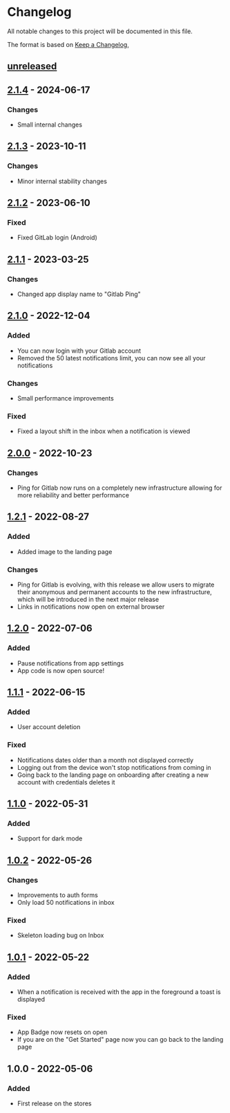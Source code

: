 # Changelog

All notable changes to this project will be documented in this file.

The format is based on [Keep a Changelog](https://keepachangelog.com/en/1.0.0/),

## [unreleased]

## [2.1.4] - 2024-06-17

### Changes

- Small internal changes

## [2.1.3] - 2023-10-11

### Changes

- Minor internal stability changes

## [2.1.2] - 2023-06-10

### Fixed

- Fixed GitLab login (Android)

## [2.1.1] - 2023-03-25

### Changes

- Changed app display name to "Gitlab Ping"

## [2.1.0] - 2022-12-04

### Added

- You can now login with your Gitlab account
- Removed the 50 latest notifications limit, you can now see all your notifications

### Changes

- Small performance improvements

### Fixed

- Fixed a layout shift in the inbox when a notification is viewed

## [2.0.0] - 2022-10-23

### Changes

- Ping for Gitlab now runs on a completely new infrastructure allowing for more reliability and better performance

## [1.2.1] - 2022-08-27

### Added

- Added image to the landing page

### Changes

- Ping for Gitlab is evolving, with this release we allow users to migrate their anonymous and permanent accounts to the new infrastructure, which will be introduced in the next major release
- Links in notifications now open on external browser

## [1.2.0] - 2022-07-06

### Added

- Pause notifications from app settings
- App code is now open source!

## [1.1.1] - 2022-06-15

### Added

- User account deletion

### Fixed

- Notifications dates older than a month not displayed correctly
- Logging out from the device won't stop notifications from coming in
- Going back to the landing page on onboarding after creating a new account with credentials deletes it

## [1.1.0] - 2022-05-31

### Added

- Support for dark mode

## [1.0.2] - 2022-05-26

### Changes

- Improvements to auth forms
- Only load 50 notifications in inbox

### Fixed

- Skeleton loading bug on Inbox

## [1.0.1] - 2022-05-22

### Added

- When a notification is received with the app in the foreground a toast is displayed

### Fixed

- App Badge now resets on open
- If you are on the "Get Started" page now you can go back to the landing page

## 1.0.0 - 2022-05-06

### Added

- First release on the stores

[unreleased]: https://github.com/zaniluca/ping-4-gitlab/compare/v2.1.4...HEAD
[1.0.1]: https://github.com/zaniluca/ping-4-gitlab/releases/tag/v1.0.1
[1.0.2]: https://github.com/zaniluca/ping-4-gitlab/releases/tag/v1.0.2
[1.1.0]: https://github.com/zaniluca/ping-4-gitlab/releases/tag/v1.1.0
[1.1.1]: https://github.com/zaniluca/ping-4-gitlab/releases/tag/v1.1.1
[1.2.0]: https://github.com/zaniluca/ping-4-gitlab/releases/tag/v1.2.0
[1.2.1]: https://github.com/zaniluca/ping-4-gitlab/releases/tag/v1.2.1
[2.0.0]: https://github.com/zaniluca/ping-4-gitlab/releases/tag/v2.0.0
[2.1.0]: https://github.com/zaniluca/ping-4-gitlab/releases/tag/v2.1.0
[2.1.1]: https://github.com/zaniluca/ping-4-gitlab/releases/tag/v2.1.1
[2.1.2]: https://github.com/zaniluca/ping-4-gitlab/releases/tag/v2.1.2
[2.1.3]: https://github.com/zaniluca/ping-4-gitlab/releases/tag/v2.1.3
[2.1.4]: https://github.com/zaniluca/ping-4-gitlab/releases/tag/v2.1.4
